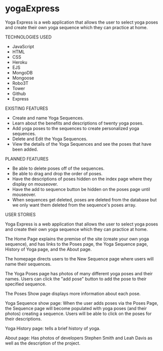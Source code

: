 # yogaExpress

Yoga Express is a web application that allows the user to select yoga poses and create their own yoga sequence which they can practice at home. 

TECHNOLOGIES USED

- JavaScript
- HTML
- CSS
- Heroku
- EJS
- MongoDB
- Mongoose
- Robo3T
- Tower
- Github 
- Express

EXISTING FEATURES
- Create and name Yoga Sequences.
- Learn about the benefits and descriptions of twenty yoga poses.
- Add yoga poses to the sequences to create personalized yoga sequences. 
- Delete and Edit the Yoga Sequences.
- View the details of the Yoga Sequences and see the poses that have been added.

PLANNED FEATURES 
- Be able to delete poses off of the sequences.
- Be able to drag and drop the order of poses.
- Have the descriptions of poses hidden on the index page where they display on mouseover.
- Have the add to sequence button be hidden on the poses page until mouseover.
- When sequences get deleted, poses are deleted from the database but we only want them deleted from the sequence's poses array. 

USER STORIES

Yoga Express is a web application that allows the user to select yoga poses and create their own yoga sequence which they can practice at home. 

The Home Page explains the premise of the site (create your own yoga sequence), and has links to the Poses page, the Yoga Sequence page, History of Yoga page, and the About page.

The homepage directs users to the New Sequence page where users will name their sequences.

The Yoga Poses page has photos of many different yoga poses and their names. Users can click the "add pose" button to add the pose to their specified sequence. 

The Poses Show page displays more information about each pose. 

Yoga Sequence show page: When the user adds poses via the Poses Page, the Sequence page will become populated with yoga poses (and their photos) creating a sequence. Users will be able to click on the poses for their descriptions. 

Yoga History page: tells a brief history of yoga. 

About page: Has photos of developers Stephen Smith and Leah Davis as well as the description of the project. 
